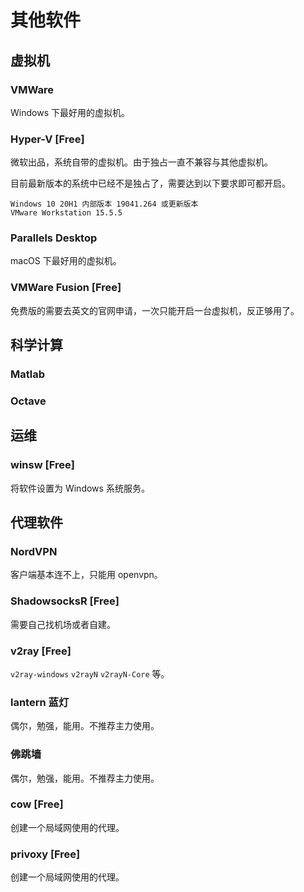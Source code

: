 # 其他软件

## 虚拟机

<!-- tabs:start -->

<!-- tab:Windows -->

### VMWare

Windows 下最好用的虚拟机。

### Hyper-V [Free]

微软出品，系统自带的虚拟机。由于独占一直不兼容与其他虚拟机。

目前最新版本的系统中已经不是独占了，需要达到以下要求即可都开启。

```
Windows 10 20H1 内部版本 19041.264 或更新版本
VMware Workstation 15.5.5
```

<!-- tab:macOS -->

### Parallels Desktop

macOS 下最好用的虚拟机。

### VMWare Fusion [Free]

免费版的需要去英文的官网申请，一次只能开启一台虚拟机，反正够用了。

<!-- tab:Linux -->

<!-- tabs:end -->

## 科学计算

### Matlab

### Octave

## 运维

### winsw [Free]

将软件设置为 Windows 系统服务。

## 代理软件

### NordVPN

客户端基本连不上，只能用 openvpn。

### ShadowsocksR [Free]

需要自己找机场或者自建。

### v2ray [Free]

`v2ray-windows` `v2rayN` `v2rayN-Core` 等。

### lantern 蓝灯

偶尔，勉强，能用。不推荐主力使用。

### 佛跳墙

偶尔，勉强，能用。不推荐主力使用。

### cow [Free]

创建一个局域网使用的代理。

### privoxy [Free]

创建一个局域网使用的代理。
